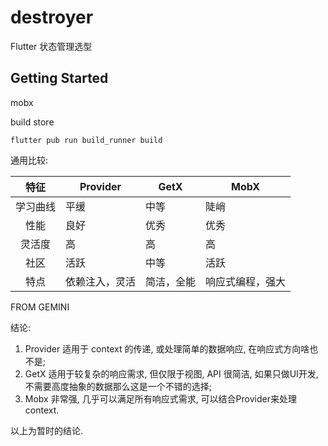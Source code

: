 # destroyer
Flutter 状态管理选型

## Getting Started

mobx

build store
```shell
flutter pub run build_runner build
```
通用比较:

|    特征     | 	Provider      | GetX           | MobX            |
|:---------:|----------------|----------------|-----------------|
|   学习曲线    | 平缓             | 中等             | 陡峭              |
|    性能     | 良好             | 优秀             | 优秀              |
|    灵活度    | 高              | 高              | 高               |
|    社区     | 活跃             | 中等             | 活跃              |
|    特点     | 依赖注入，灵活        | 简洁，全能          | 响应式编程，强大        |

FROM GEMINI


结论:
1. Provider 适用于 context 的传递, 或处理简单的数据响应, 在响应式方向啥也不是;
2. GetX 适用于较复杂的响应需求, 但仅限于视图, API 很简洁, 如果只做UI开发, 不需要高度抽象的数据那么这是一个不错的选择;
3. Mobx 非常强, 几乎可以满足所有响应式需求, 可以结合Provider来处理context.

以上为暂时的结论.